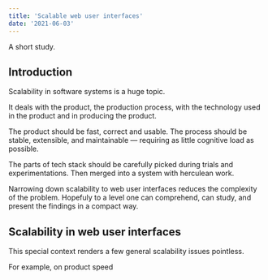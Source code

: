 ```yaml
---
title: 'Scalable web user interfaces'
date: '2021-06-03'
---
```


A short study.

<!--more-->

## Introduction

Scalability in software systems is a huge topic.

It deals with the product, the production process, with the technology used in the product and in producing the product.

The product should be fast, correct and usable. The process should be stable, extensible, and maintainable &mdash; requiring as little cognitive load as possible.

The parts of tech stack should be carefully picked during trials and experimentations. Then merged into a system with herculean work.

Narrowing down scalability to web user interfaces reduces the complexity of the problem.
Hopefuly to a level one can comprehend, can study, and present the findings in a compact way.

## Scalability in web user interfaces

This special context renders a few general scalability issues pointless.

For example, on product speed
